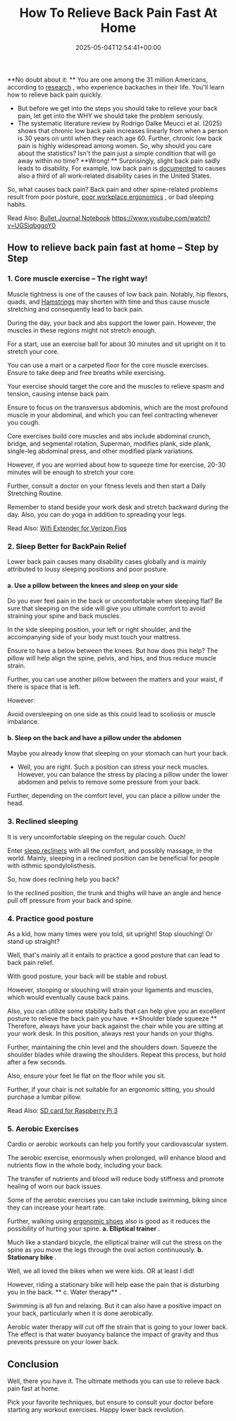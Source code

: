 ﻿---
layout: post
title: How To Relieve Back Pain Fast At Home
date: '2025-05-04T12:54:41+00:00'
categories:
- Recliners
tags:
- How-Tos
slug: /relieve-back-pain-fast/
lastmod: 2025-05-07T12:21:28+03:00
---

**No doubt about it: **
You are one among the 31 million Americans, according to
[research](https://www.ncbi.nlm.nih.gov/pmc/articles/PMC4603263/)
, who experience backaches in their life. You'll learn how to relieve back pain quickly.
- But before we get into the steps you should take to relieve your back pain, let get into the WHY we should take the problem seriously.
- The systematic literature review by Rodrigo Dalke Meucci et al. (2025) shows that chronic low back pain increases linearly from when a person is 30 years on until when they reach age 60.
Further, chronic low back pain is highly widespread among women. So, why should you care about the statistics? Isn't the pain just a simple condition that will go away within no time?
**Wrong! **
Surprisingly, slight back pain sadly leads to disability. For example, low back pain is
[documented](https://www.bls.gov/news.release/pdf/osh2.pdf)
to causes also a third of all work-related disability cases in the United States.

So, what causes back pain? Back pain and other spine-related problems result from poor posture,
[poor workplace ergonomics](http://www.osha.gov/SLTC/ergonomics/index.html)
, or bad sleeping habits.

Read Also:
[Bullet Journal Notebook](https://pestpolicy.com/best-bullet-journal-notebook/)
https://www.youtube.com/watch?v=UGSiqbggoY0
## How to relieve back pain fast at home – Step by Step
### 1. Core muscle exercise – The right way!
Muscle tightness is one of the causes of low back pain. Notably, hip flexors, quads, and
[Hamstrings](http://en.wikipedia.org/wiki/Hamstring)
may shorten with time and thus cause muscle stretching and consequently lead to back pain.

During the day, your back and abs support the lower pain. However, the muscles in these regions might not stretch enough.

For a start, use an exercise ball for about 30 minutes and sit upright on it to stretch your core.

You can use a mart or a carpeted floor for the core muscle exercises. Ensure to take deep and free breaths while exercising.

Your exercise should target the core and the muscles to relieve spasm and tension, causing intense back pain.

Ensure to focus on the transversus abdominis, which are the most profound muscle in your abdominal, and which you can feel contracting whenever you cough.

Core exercises build core muscles and abs include abdominal crunch, bridge, and segmental rotation, Superman, modifies plank, side plank, single-leg abdominal press, and other modified plank variations.

However, if you are worried about how to squeeze time for exercise, 20-30 minutes will be enough to stretch your core.

Further, consult a doctor on your fitness levels and then start a Daily Stretching Routine.

Remember to stand beside your work desk and stretch backward during the day. Also, you can do yoga in addition to spreading your legs.

Read Also:
[Wifi Extender for Verizon Fios](https://pestpolicy.com/best-wifi-extender-for-fios-verizon/)
### 2. Sleep Better for BackPain Relief
Lower back pain causes many disability cases globally and is mainly attributed to lousy sleeping positions and poor posture.
#### a. Use a pillow between the knees and sleep on your side
Do you ever feel pain in the back or uncomfortable when sleeping flat? Be sure that sleeping on the side will give you ultimate comfort to avoid straining your spine and back muscles.

In the side sleeping position, your left or right shoulder, and the accompanying side of your body must touch your mattress.

Ensure to have a below between the knees. But how does this help? The pillow will help align the spine, pelvis, and hips, and thus reduce muscle strain.

Further, you can use another pillow between the matters and your waist, if there is space that is left.

However:

Avoid oversleeping on one side as this could lead to scoliosis or muscle imbalance.
#### b. Sleep on the back and have a pillow under the abdomen
Maybe you already know that sleeping on your stomach can hurt your back.
- Well, you are right.
Such a position can stress your neck muscles. However, you can balance the stress by placing a pillow under the lower abdomen and pelvis to remove some pressure from your back.

Further, depending on the comfort level, you can place a pillow under the head.
### 3. Reclined sleeping
It is very uncomfortable sleeping on the regular couch. Ouch!

Enter
[sleep recliners](https://pestpolicy.com/best-recliners-for-sleeping/)
with all the comfort, and possibly massage, in the world.
Mainly, sleeping in a reclined position can be beneficial for people with isthmic spondylolisthesis.

So, how does reclining help you back?

In the reclined position, the trunk and thighs will have an angle and hence pull off pressure from your back and spine.
### 4. Practice good posture
As a kid, how many times were you told, sit upright! Stop slouching! Or stand up straight?

Well, that's mainly all it entails to practice a good posture that can lead to back pain relief.

With good posture, your back will be stable and robust.

However, stooping or slouching will strain your ligaments and muscles, which would eventually cause back pains.

Also, you can utilize some stability balls that can help give you an excellent posture to relieve the back pain you have.
**Shoulder blade squeeze **
Therefore, always have your back against the chair while you are sitting at your work desk. In this position, always rest your hands on your thighs.

Further, maintaining the chin level and the shoulders down. Squeeze the shoulder blades while drawing the shoulders. Repeat this process, but hold after a few seconds.

Also, ensure your feet lie flat on the floor while you sit.

Further, if your chair is not suitable for an ergonomic sitting, you should purchase a lumbar pillow.

Read Also:
[SD card for Raspberry Pi 3](https://pestpolicy.com/best-sd-card-for-raspberry-pi-3/)
### 5. Aerobic Exercises
Cardio or aerobic workouts can help you fortify your cardiovascular system.

The aerobic exercise, enormously when prolonged, will enhance blood and nutrients flow in the whole body, including your back.

The transfer of nutrients and blood will reduce body stiffness and promote healing of worn our back issues.

Some of the aerobic exercises you can take include swimming, biking since they can increase your heart rate.

Further, walking using
[ergonomic shoes](https://pestpolicy.com/best-walking-shoes-for-lower-back-pain/)
also is good as it reduces the possibility of hurting your spine.
**a. Elliptical trainer**
.

Much like a standard bicycle, the elliptical trainer will cut the stress on the spine as you move the legs through the oval action continuously.
**b. Stationary bike**
.

Well, we all loved the bikes when we were kids. OR at least I did!

However, riding a stationary bike will help ease the pain that is disturbing you in the back.
** c. Water therapy**
.

Swimming is all fun and relaxing. But it can also have a positive impact on your back, particularly when it is done aerobically.

Aerobic water therapy will cut off the strain that is going to your lower back. The effect is that water buoyancy balance the impact of gravity and thus prevents pressure on your lower back.
## Conclusion
Well, there you have it. The ultimate methods you can use to relieve back pain fast at home.

Pick your favorite techniques, but ensure to consult your doctor before starting any workout exercises. Happy lower back revolution.